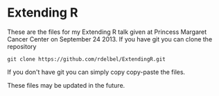 Extending R
=

These are the files for my Extending R talk given at Princess Margaret Cancer Center on September 24 2013. If you have git you can clone the repository
```github
git clone https://github.com/rdelbel/ExtendingR.git
```
If you don't have git you can simply copy copy-paste the files.

These files may be updated in the future.